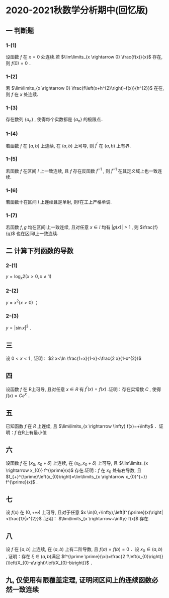 # 2020-2021秋数学分析期中(回忆版)

## 一 判断题

### 1-(1)

设函数 $f$ 在 $x=0$ 处连续.若 $\lim\limits_{x \rightarrow 0} \frac{f(x)}{x}$ 存在, 则 $f(0)=0$ ．

### 1-(2)

若 $\lim\limits_{x \rightarrow 0} \frac{f\left(x+h^{2}\right)-f(x)}{h^{2}}$ 在在, 则 $f$ 在 $x$ 处连续.

### 1-(3)

存在数列 $\left\{a_{n}\right\}$ , 使得每个实数都是 $\left\{a_{n}\right\}$ 的极限点．

### 1-(4)

若函数 $f$ 在 $[a, b]$ 上连续, 在 $(a, b)$ 上可导, 则 $f^{\prime}$ 在 $(a, b)$ 上有界.

### 1-(5)

若函数 $f$ 在区间 $I$ 上一致连续, 且 $f$ 存在反函数 $f^{-1}$ , 则 $f^{-1}$ 在其定义域上也一致连续.

### 1-(6)

若函数十在区间 $I$ 上连续且是单射, 则f在工上严格单调.

### 1-(7)

若函数 $f, g$ 均在区间I上一致连续, 且对任意 $x \in I$ 均有 $|g(x)|>1$ , 则 $\frac{f}{g}$ 也在区间I上一致连续.

## 二 计算下列函数的导数

### 2-(1)

$y=\log _{x} 2(x>0, x \neq 1)$

### 2-(2)

$y=x^{2}(x>0)$ ；

### 2-(3)

$y=|\sin x|^{3}$ ．

## 三

设 $0<x<1$ , 证明： $2 x<\ln \frac{1+x}{1-x}<\frac{2 x}{1-x^{2}}$

## 四

设函数 $f$ 在 R上可导, 且对任意 $x \in R$ 有 $f^{\prime}(x)=f(x)$ .证明：存在实常数 $C$ , 使得 $f(x)=C e^{x}$ ．

## 五

已知函数 $f$ 在 $R$ 上连续, 且 $\lim\limits_{x \rightarrow \infty} f(x)=+\infty$ ．证明：$f$ 在R上有最小值

## 六

设函数 $f$ 在 $\left[x_{0}, ~ x_{0}+\delta\right]$ 上连续, 在 $\left(x_{0}, x_{0}+\delta\right)$ 上可导, 且 $\lim\limits_{x \rightarrow x_{0}} f^{\prime}(x)$ 存在.证明：$f$ 在 $x_{0}$ 处有右导数, 且 $f_{+}^{\prime}\left(x_{0}\right)=\lim\limits_{x \rightarrow x_{0}^{+}} f^{\prime}(x)$ .

## 七

设 $f(x)$ 在 $(0,+\infty)$ 上可导, 且对于任意 $x \in(0,+\infty),\left|f^{\prime}(x)\right|<\frac{1}{x^{2}}$ .证明： $\lim\limits_{x \rightarrow+\infty} f(x)$ 存在.

## 八

设 $f$ 在 $[a, b]$ 上连续, 在 $(a, b)$ 上有二阶导数, 且 $f(a)=f(b)=0$ ．设 $x_{0} \in(a, b)$ , 证明：存在 $\xi \in(a, b)$满足 $f^{\prime \prime}(\xi)=\frac{2 f\left(x_{0}\right)}{\left(X_{0}-a\right)\left(X_{0}-b\right)}$ ．

## 九, 仅使用有限覆盖定理, 证明闭区间上的连续函数必然一致连续
